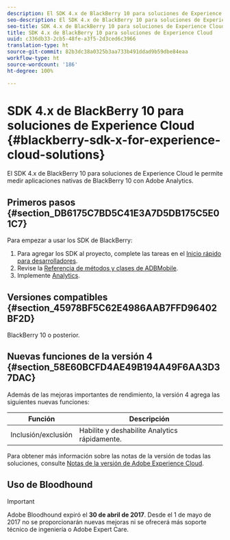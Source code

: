 ```yaml
---
description: El SDK 4.x de BlackBerry 10 para soluciones de Experience Cloud le permite medir aplicaciones nativas de BlackBerry 10 con Adobe Analytics.
seo-description: El SDK 4.x de BlackBerry 10 para soluciones de Experience Cloud le permite medir aplicaciones nativas de BlackBerry 10 con Adobe Analytics
seo-title: SDK 4.x de BlackBerry 10 para soluciones de Experience Cloud
title: SDK 4.x de BlackBerry 10 para soluciones de Experience Cloud
uuid: c336db33-2cb5-48fe-a3f5-2d3ced6c3966
translation-type: ht
source-git-commit: 82b3dc38a0325b3aa733b491ddad9b59dbe84eaa
workflow-type: ht
source-wordcount: '186'
ht-degree: 100%

---
```



# SDK 4.x de BlackBerry 10 para soluciones de Experience Cloud {#blackberry-sdk-x-for-experience-cloud-solutions}

El SDK 4.x de BlackBerry 10 para soluciones de Experience Cloud le permite medir aplicaciones nativas de BlackBerry 10 con Adobe Analytics.

## Primeros pasos {#section_DB6175C7BD5C41E3A7D5DB175C5E01C7}

Para empezar a usar los SDK de BlackBerry:

1. Para agregar los SDK al proyecto, complete las tareas en el [Inicio rápido para desarrolladores](/help/blackberry/dev-qs.md).
1. Revise la [Referencia de métodos y clases de ADBMobile](/help/blackberry/methods.md).
1. Implemente [Analytics](/help/blackberry/analytics.md).

## Versiones compatibles {#section_45978BF5C62E4986AAB7FFD96402BF2D}

BlackBerry 10 o posterior.

## Nuevas funciones de la versión 4 {#section_58E60BCFD4AE49B194A49F6AA3D37DAC}

Además de las mejoras importantes de rendimiento, la versión 4 agrega las siguientes nuevas funciones:

| Función | Descripción |
|--- |--- |
| Inclusión/exclusión | Habilite y deshabilite Analytics rápidamente. |

Para obtener más información sobre las notas de la versión de todas las soluciones, consulte [Notas de la versión de Adobe Experience Cloud](https://docs.adobe.com/content/help/es-ES/release-notes/experience-cloud/current.html).

## Uso de Bloodhound

>[!IMPORTANT]
>
>Adobe Bloodhound expiró el **30 de abril de 2017**. Desde el 1 de mayo de 2017 no se proporcionarán nuevas mejoras ni se ofrecerá más soporte técnico de ingeniería o Adobe Expert Care.
